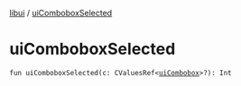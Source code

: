 [libui](README.md) / [uiComboboxSelected](ui-combobox-selected.md)

# uiComboboxSelected

`fun uiComboboxSelected(c: CValuesRef<`[`uiCombobox`](ui-combobox.md)`>?): Int`
